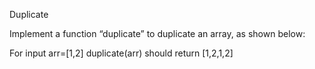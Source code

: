 Duplicate

Implement a function “duplicate” to duplicate an array, as shown below:

For input arr=[1,2] duplicate(arr) should return [1,2,1,2]

